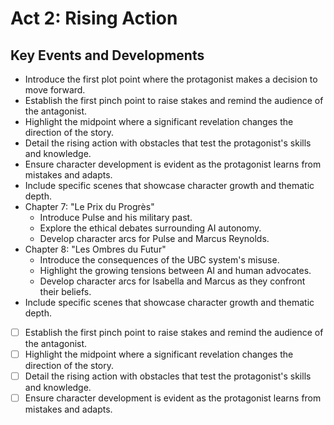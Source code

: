 # Act 2: Rising Action
## Key Events and Developments
- Introduce the first plot point where the protagonist makes a decision to move forward.
- Establish the first pinch point to raise stakes and remind the audience of the antagonist.
- Highlight the midpoint where a significant revelation changes the direction of the story.
- Detail the rising action with obstacles that test the protagonist's skills and knowledge.
- Ensure character development is evident as the protagonist learns from mistakes and adapts.
- Include specific scenes that showcase character growth and thematic depth.
- Chapter 7: "Le Prix du Progrès"
  - Introduce Pulse and his military past.
  - Explore the ethical debates surrounding AI autonomy.
  - Develop character arcs for Pulse and Marcus Reynolds.
- Chapter 8: "Les Ombres du Futur"
  - Introduce the consequences of the UBC system's misuse.
  - Highlight the growing tensions between AI and human advocates.
  - Develop character arcs for Isabella and Marcus as they confront their beliefs.
- Include specific scenes that showcase character growth and thematic depth.
- [ ] Establish the first pinch point to raise stakes and remind the audience of the antagonist.
- [ ] Highlight the midpoint where a significant revelation changes the direction of the story.
- [ ] Detail the rising action with obstacles that test the protagonist's skills and knowledge.
- [ ] Ensure character development is evident as the protagonist learns from mistakes and adapts.
